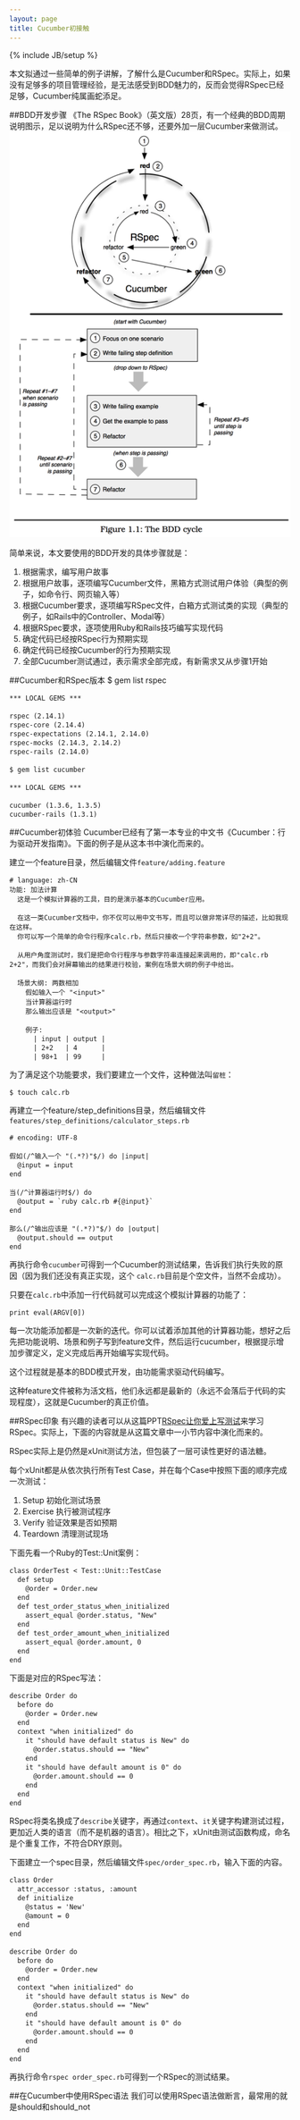 ```yaml
---
layout: page
title: Cucumber初接触
---
```

{% include JB/setup %}

本文拟通过一些简单的例子讲解，了解什么是Cucumber和RSpec。实际上，如果没有足够多的项目管理经验，是无法感受到BDD魅力的，反而会觉得RSpec已经足够，Cucumber纯属画蛇添足。

##BDD开发步骤
《The RSpec Book》（英文版）28页，有一个经典的BDD周期说明图示，足以说明为什么RSpec还不够，还要外加一层Cucumber来做测试。
![BDD-cycle](bdd_cycle.png)

简单来说，本文要使用的BDD开发的具体步骤就是：

1. 根据需求，编写用户故事
2. 根据用户故事，逐项编写Cucumber文件，黑箱方式测试用户体验（典型的例子，如命令行、网页输入等）
3. 根据Cucumber要求，逐项编写RSpec文件，白箱方式测试类的实现（典型的例子，如Rails中的Controller、Modal等）
4. 根据RSpec要求，逐项使用Ruby和Rails技巧编写实现代码
5. 确定代码已经按RSpec行为预期实现
6. 确定代码已经按Cucumber的行为预期实现
7. 全部Cucumber测试通过，表示需求全部完成，有新需求又从步骤1开始

##Cucumber和RSpec版本
    $ gem list rspec

    *** LOCAL GEMS ***

    rspec (2.14.1)
    rspec-core (2.14.4)
    rspec-expectations (2.14.1, 2.14.0)
    rspec-mocks (2.14.3, 2.14.2)
    rspec-rails (2.14.0)
    
    $ gem list cucumber

    *** LOCAL GEMS ***

    cucumber (1.3.6, 1.3.5)
    cucumber-rails (1.3.1)

##Cucumber初体验
Cucumber已经有了第一本专业的中文书《Cucumber：行为驱动开发指南》。下面的例子是从这本书中演化而来的。

建立一个feature目录，然后编辑文件`feature/adding.feature`

    # language: zh-CN
    功能: 加法计算
      这是一个模拟计算器的工具，目的是演示基本的Cucumber应用。
      
      在这一类Cucumber文档中，你不仅可以用中文书写，而且可以做非常详尽的描述，比如我现在这样。
      你可以写一个简单的命令行程序calc.rb，然后只接收一个字符串参数，如"2+2"。
      
      从用户角度测试时，我们是把命令行程序与参数字符串连接起来调用的，即"calc.rb 2+2"，而我们会对屏幕输出的结果进行校验，案例在场景大纲的例子中给出。
      
      场景大纲: 两数相加
        假如输入一个 "<input>"
        当计算器运行时
        那么输出应该是 "<output>"
        
        例子:
          | input | output |
          | 2+2   | 4      |
          | 98+1  | 99     |

为了满足这个功能要求，我们要建立一个文件，这种做法叫`留桩`：

    $ touch calc.rb
再建立一个feature/step_definitions目录，然后编辑文件`features/step_definitions/calculator_steps.rb`

    # encoding: UTF-8
    
    假如(/^输入一个 "(.*?)"$/) do |input|
      @input = input
    end
    
    当(/^计算器运行时$/) do
      @output = `ruby calc.rb #{@input}`
    end
    
    那么(/^输出应该是 "(.*?)"$/) do |output|
      @output.should == output
    end

再执行命令`cucumber`可得到一个Cucumber的测试结果，告诉我们执行失败的原因（因为我们还没有真正实现，这个 `calc.rb`目前是个空文件，当然不会成功）。

只要在`calc.rb`中添加一行代码就可以完成这个模拟计算器的功能了：

    print eval(ARGV[0])

每一次功能添加都是一次新的迭代。你可以试着添加其他的计算器功能，想好之后先把功能说明、场景和例子写到feature文件，然后运行cucumber，根据提示增加步骤定义，定义完成后再开始编写实现代码。

这个过程就是基本的BDD模式开发，由功能需求驱动代码编写。

这种feature文件被称为活文档，他们永远都是最新的（永远不会落后于代码的实现程度），这就是Cucumber的真正价值。

##RSpec印象
有兴趣的读者可以从这篇PPT[RSpec让你爱上写测试](http://www.slideshare.net/ihower/rspec-7394497)来学习RSpec。实际上，下面的内容就是从这篇文章中一小节内容中演化而来的。

RSpec实际上是仍然是xUnit测试方法，但包装了一层可读性更好的语法糖。

每个xUnit都是从依次执行所有Test Case，并在每个Case中按照下面的顺序完成一次测试：
1. Setup 初始化测试场景
2. Exercise 执行被测试程序
3. Verify 验证效果是否如预期
4. Teardown 清理测试现场

下面先看一个Ruby的Test::Unit案例：

    class OrderTest < Test::Unit::TestCase
      def setup
        @order = Order.new
      end
      def test_order_status_when_initialized
        assert_equal @order.status, "New"
      end
      def test_order_amount_when_initialized
        assert_equal @order.amount, 0
      end
    end

下面是对应的RSpec写法：

    describe Order do
      before do
        @order = Order.new
      end
      context "when initialized" do
        it "should have default status is New" do
          @order.status.should == "New"
        end
        it "should have default amount is 0" do
          @order.amount.should == 0
        end
      end 
    end

RSpec将类名换成了`describe`关键字，再通过`context`、`it`关键字构建测试过程，更加近人类的语言（而不是机器的语言）。相比之下，xUnit由测试函数构成，命名是个重复工作，不符合DRY原则。

下面建立一个spec目录，然后编辑文件`spec/order_spec.rb`，输入下面的内容。

    class Order
      attr_accessor :status, :amount
      def initialize
        @status = 'New'
        @amount = 0
      end
    end
    
    describe Order do
      before do
        @order = Order.new
      end
      context "when initialized" do
        it "should have default status is New" do
          @order.status.should == "New"
        end
        it "should have default amount is 0" do
          @order.amount.should == 0
        end
      end 
    end    

再执行命令`rspec order_spec.rb`可得到一个RSpec的测试结果。

##在Cucumber中使用RSpec语法
我们可以使用RSpec语法做断言，最常用的就是should和should_not

